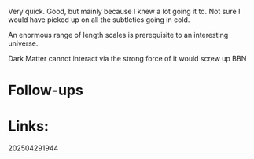 Very quick.  Good, but mainly because I knew a lot going it to. Not sure I would have picked up on all the subtleties going in cold. 

An enormous range of length scales is prerequisite to an interesting universe. 

Dark Matter cannot interact via the strong force of it would screw up BBN



# Follow-ups


# Links: 



202504291944
